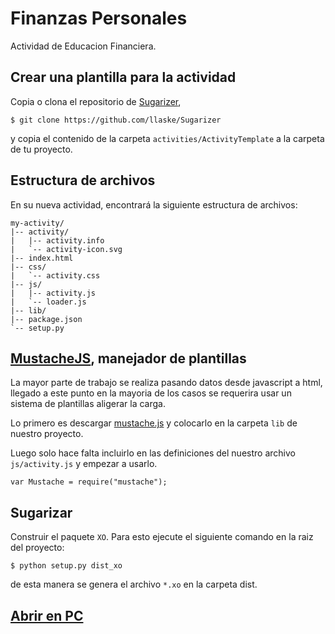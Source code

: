 # Finanzas Personales

Actividad de Educacion Financiera.

## Crear una plantilla para la actividad

Copia o clona el repositorio de [Sugarizer](https://github.com/llaske/Sugarizer),

```bashscript
$ git clone https://github.com/llaske/Sugarizer
```

y copia el contenido de la carpeta `activities/ActivityTemplate` a la carpeta de tu proyecto.

## Estructura de archivos

En su nueva actividad, encontrará la siguiente estructura de archivos:

	my-activity/
	|-- activity/
	|   |-- activity.info
	|   `-- activity-icon.svg
	|-- index.html
	|-- css/
	|   `-- activity.css
	|-- js/
	|   |-- activity.js
	|   `-- loader.js
	|-- lib/
	|-- package.json
	`-- setup.py

## [MustacheJS](https://mustache.github.io/), manejador de plantillas

La mayor parte de trabajo se realiza pasando datos desde javascript a html, llegado a este punto en la mayoria de los casos se requerira usar un sistema de plantillas aligerar la carga.

Lo primero es descargar [mustache.js](https://raw.githubusercontent.com/janl/mustache.js/master/mustache.min.js) y colocarlo en la carpeta `lib` de nuestro proyecto.

Luego solo hace falta incluirlo en las definiciones del nuestro archivo `js/activity.js` y empezar a usarlo.

```jaascript
var Mustache = require("mustache");
```
## Sugarizar
Construir el paquete `XO`. Para esto ejecute el siguiente comando en la raiz del proyecto:

	$ python setup.py dist_xo

de esta manera se genera el archivo `*.xo` en la carpeta dist.

## [Abrir en PC](https://github.com/bonillab/Finanzas-Personales-PC)

